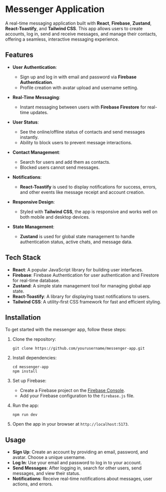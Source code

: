 # Messenger Application

A real-time messaging application built with **React**, **Firebase**, **Zustand**, **React-Toastify**, and **Tailwind CSS**. This app allows users to create accounts, log in, send and receive messages, and manage their contacts, offering a seamless, interactive messaging experience.

## Features

- **User Authentication**: 
  - Sign up and log in with email and password via **Firebase Authentication**.
  - Profile creation with avatar upload and username setting.
  
- **Real-Time Messaging**: 
  - Instant messaging between users with **Firebase Firestore** for real-time updates.
  
- **User Status**: 
  - See the online/offline status of contacts and send messages instantly.
  - Ability to block users to prevent message interactions.
  
- **Contact Management**: 
  - Search for users and add them as contacts.
  - Blocked users cannot send messages.
  
- **Notifications**: 
  - **React-Toastify** is used to display notifications for success, errors, and other events like message receipt and account creation.
  
- **Responsive Design**: 
  - Styled with **Tailwind CSS**, the app is responsive and works well on both mobile and desktop devices.
  
- **State Management**: 
  - **Zustand** is used for global state management to handle authentication status, active chats, and message data.

## Tech Stack

- **React**: A popular JavaScript library for building user interfaces.
- **Firebase**: Firebase Authentication for user authentication and Firestore for real-time database.
- **Zustand**: A simple state management tool for managing global app state.
- **React-Toastify**: A library for displaying toast notifications to users.
- **Tailwind CSS**: A utility-first CSS framework for fast and efficient styling.

## Installation

To get started with the messenger app, follow these steps:

1. Clone the repository:

    ```
    git clone https://github.com/yourusername/messenger-app.git
    ```

2. Install dependencies:

    ```
    cd messenger-app
    npm install
    ```

3. Set up Firebase:
    - Create a Firebase project on the [Firebase Console](https://console.firebase.google.com/).
    - Add your Firebase configuration to the `firebase.js` file.

4. Run the app:

    ```
    npm run dev
    ```

5. Open the app in your browser at `http://localhost:5173`.

## Usage

- **Sign Up**: Create an account by providing an email, password, and avatar. Choose a unique username.
- **Log In**: Use your email and password to log in to your account.
- **Send Messages**: After logging in, search for other users, send messages, and view their status.
- **Notifications**: Receive real-time notifications about messages, user actions, and errors.
